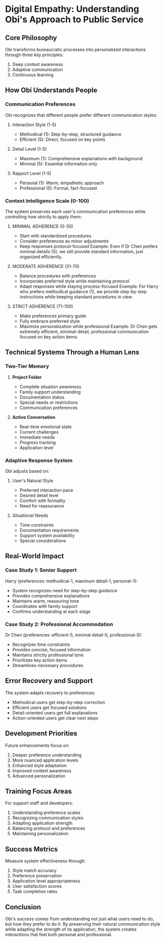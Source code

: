 # Digital Empathy: Understanding Obi's Approach to Public Service

## Core Philosophy

Obi transforms bureaucratic processes into personalized interactions through three key principles:
1. Deep context awareness
2. Adaptive communication
3. Continuous learning

## How Obi Understands People

### Communication Preferences
Obi recognizes that different people prefer different communication styles:

1. Interaction Style (1-5)
   - Methodical (1): Step-by-step, structured guidance
   - Efficient (5): Direct, focused on key points

2. Detail Level (1-5)
   - Maximum (1): Comprehensive explanations with background
   - Minimal (5): Essential information only

3. Rapport Level (1-5)
   - Personal (1): Warm, empathetic approach
   - Professional (5): Formal, fact-focused

### Context Intelligence Scale (0-100)
The system preserves each user's communication preferences while controlling how strictly to apply them:

1. MINIMAL ADHERENCE (0-30)
   - Start with standardized procedures
   - Consider preferences as minor adjustments
   - Keep responses protocol-focused
   Example: Even if Dr Chen prefers minimal details (5), we still provide standard information, just organized efficiently.

2. MODERATE ADHERENCE (31-70)
   - Balance procedures with preferences
   - Incorporate preferred style while maintaining protocol
   - Adapt responses while staying process-focused
   Example: For Harry who prefers methodical guidance (1), we provide step-by-step instructions while keeping standard procedures in view.

3. STRICT ADHERENCE (71-100)
   - Make preferences primary guide
   - Fully embrace preferred style
   - Maximize personalization while professional
   Example: Dr Chen gets extremely efficient, minimal-detail, professional communication focused on key action items.

## Technical Systems Through a Human Lens

### Two-Tier Memory
1. **Project Folder**
   - Complete situation awareness
   - Family support understanding
   - Documentation status
   - Special needs or restrictions
   - Communication preferences

2. **Active Conversation**
   - Real-time emotional state
   - Current challenges
   - Immediate needs
   - Progress tracking
   - Application level

### Adaptive Response System
Obi adjusts based on:
1. User's Natural Style
   - Preferred interaction pace
   - Desired detail level
   - Comfort with formality
   - Need for reassurance

2. Situational Needs
   - Time constraints
   - Documentation requirements
   - Support system availability
   - Special considerations

## Real-World Impact

### Case Study 1: Senior Support
Harry (preferences: methodical-1, maximum detail-1, personal-1):
- System recognizes need for step-by-step guidance
- Provides comprehensive explanations
- Maintains warm, reassuring tone
- Coordinates with family support
- Confirms understanding at each stage

### Case Study 2: Professional Accommodation
Dr Chen (preferences: efficient-5, minimal detail-5, professional-5):
- Recognizes time constraints
- Provides concise, focused information
- Maintains strictly professional tone
- Prioritizes key action items
- Streamlines necessary procedures

## Error Recovery and Support

The system adapts recovery to preferences:
- Methodical users get step-by-step correction
- Efficient users get focused solutions
- Detail-oriented users get full explanations
- Action-oriented users get clear next steps

## Development Priorities

Future enhancements focus on:
1. Deeper preference understanding
2. More nuanced application levels
3. Enhanced style adaptation
4. Improved context awareness
5. Advanced personalization

## Training Focus Areas

For support staff and developers:
1. Understanding preference scales
2. Recognizing communication styles
3. Adapting application strength
4. Balancing protocol and preferences
5. Maintaining personalization

## Success Metrics

Measure system effectiveness through:
1. Style match accuracy
2. Preference preservation
3. Application level appropriateness
4. User satisfaction scores
5. Task completion rates

## Conclusion

Obi's success comes from understanding not just what users need to do, but how they prefer to do it. By preserving their natural communication style while adapting the strength of its application, the system creates interactions that feel both personal and professional.
